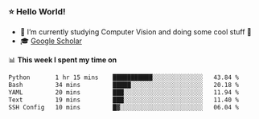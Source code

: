 ### ⭐️ Hello World!

<!--
**hologerry/hologerry** is a ✨ _special_ ✨ repository because its `README.md` (this file) appears on your GitHub profile.

Here are some ideas to get you started:

- 🔭 I’m currently working and studying on Computer Vision
- 🌱 I’m currently learning at Peking University
- 💬 Ask me about 
- 📫 How to reach me: E-mail
- 😄 Pronouns: he/his
- ⚡ Fun fact: Music is the Power
-->


- 🔭 I’m currently studying Computer Vision and doing some cool stuff 🤖
- 🎓 [Google Scholar](https://scholar.google.com/citations?user=3ykqW9wAAAAJ&hl=en)


📊 **This week I spent my time on**

<!--START_SECTION:waka-->

```txt
Python       1 hr 15 mins    ███████████░░░░░░░░░░░░░░   43.84 %
Bash         34 mins         █████░░░░░░░░░░░░░░░░░░░░   20.18 %
YAML         20 mins         ███░░░░░░░░░░░░░░░░░░░░░░   11.94 %
Text         19 mins         ███░░░░░░░░░░░░░░░░░░░░░░   11.40 %
SSH Config   10 mins         █▓░░░░░░░░░░░░░░░░░░░░░░░   06.04 %
```

<!--END_SECTION:waka-->
